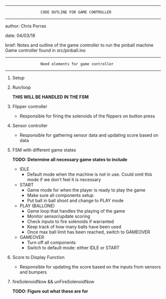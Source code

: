********************************************************************************
                    CODE OUTLINE FOR GAME CONTROLLER
********************************************************************************
author:  Chris Porras

date:    04/03/18

brief:   Notes and outline of the game controller to run the pinball machine
          Game controller found in src/pinball.ino

********************************************************************************
                    Need elements for game controller
********************************************************************************

1)  Setup

2)  Run/loop

    **THIS WILL BE HANDLED IN THE FSM**

3)  Flipper controller
    - Responsible for firing the solenoids of the flippers on button press

4)  Sensor controller
    - Responsible for gathering sensor data and updating score based on data

5)  FSM with different game states

    **TODO: Determine all necessary game states to include**

    - IDLE
      - Default mode when the machine is not in use. Could omit this mode if we don't feel it is necessary
    - START
      - Game mode for when the player is ready to play the game
      - Make sure all components setup
      - Put ball in ball shoot and change to PLAY mode
    - PLAY (BALLONE)
      - Game loop that handles the playing of the game
      - Monitor sensor/update scoring
      - Check inputs to fire solenoids if warranted
      - Keep track of how many balls have been used
      - Once max ball limit has been reached, switch to GAMEOVER
    - GAMEOVER
      - Turn off all components
      - Switch to default mode: either IDLE or START


6)  Score to Display Function
    - Responsible for updating the score based on the inputs from sensors and
      bumpers

7)  fireSolenoidNow && unFireSolenoidNow

    **TODO: Figure out what these are for**
